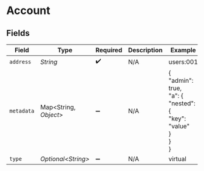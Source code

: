 # Account


## Fields

| Field                                                    | Type                                                     | Required                                                 | Description                                              | Example                                                  |
| -------------------------------------------------------- | -------------------------------------------------------- | -------------------------------------------------------- | -------------------------------------------------------- | -------------------------------------------------------- |
| `address`                                                | *String*                                                 | :heavy_check_mark:                                       | N/A                                                      | users:001                                                |
| `metadata`                                               | Map\<String, *Object*>                                   | :heavy_minus_sign:                                       | N/A                                                      | {<br/>"admin": true,<br/>"a": {<br/>"nested": {<br/>"key": "value"<br/>}<br/>}<br/>} |
| `type`                                                   | *Optional\<String>*                                      | :heavy_minus_sign:                                       | N/A                                                      | virtual                                                  |